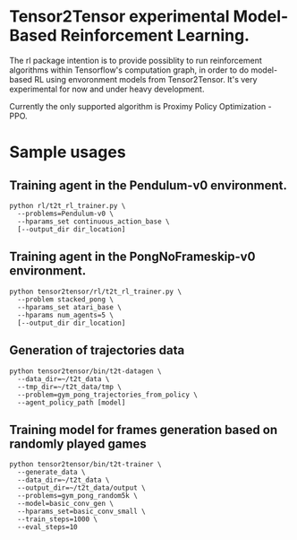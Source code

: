 # Tensor2Tensor experimental Model-Based Reinforcement Learning.

The rl package intention is to provide possiblity to run reinforcement
algorithms within Tensorflow's computation graph, in order to do model-based
RL using envoronment models from Tensor2Tensor. It's very experimental
for now and under heavy development.

Currently the only supported algorithm is Proximy Policy Optimization - PPO.

# Sample usages

## Training agent in the Pendulum-v0 environment.

```
python rl/t2t_rl_trainer.py \
  --problems=Pendulum-v0 \
  --hparams_set continuous_action_base \
  [--output_dir dir_location]
```

## Training agent in the PongNoFrameskip-v0 environment.

```
python tensor2tensor/rl/t2t_rl_trainer.py \
  --problem stacked_pong \
  --hparams_set atari_base \
  --hparams num_agents=5 \
  [--output_dir dir_location]
```

## Generation of trajectories data

```
python tensor2tensor/bin/t2t-datagen \
  --data_dir=~/t2t_data \
  --tmp_dir=~/t2t_data/tmp \
  --problem=gym_pong_trajectories_from_policy \
  --agent_policy_path [model]
```

## Training model for frames generation based on randomly played games

```
python tensor2tensor/bin/t2t-trainer \
  --generate_data \
  --data_dir=~/t2t_data \
  --output_dir=~/t2t_data/output \
  --problems=gym_pong_random5k \
  --model=basic_conv_gen \
  --hparams_set=basic_conv_small \
  --train_steps=1000 \
  --eval_steps=10
```
